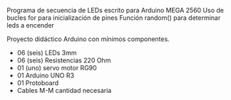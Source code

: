 Programa de secuencia de LEDs escrito para Arduino MEGA 2560 
   Uso de bucles for para inicialización de pines
   Función random() para determinar leds a encender

   Proyecto didáctico Arduino con mínimos componentes.

  - 06 (seis) LEDs 3mm
  - 06 (seis) Resistencias 220 Ohm 
  - 01 (uno) servo motor RG90
  - 01 Arduino UNO R3
  - 01 Protoboard
  - Cables M-M cantidad necesaria

